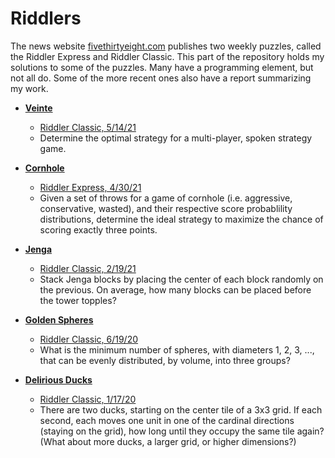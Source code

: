 # Riddlers

The news website [fivethirtyeight.com](https://fivethirtyeight.com/) publishes two weekly puzzles, called the Riddler Express and Riddler Classic. This part of the repository holds my solutions to some of the puzzles. Many have a programming element, but not all do. Some of the more recent ones also have a report summarizing my work.

- **[Veinte](Riddlers/Veinte/)**
  - [Riddler Classic, 5/14/21](https://fivethirtyeight.com/features/are-you-smarter-than-a-fourth-grader/)
  - Determine the optimal strategy for a multi-player, spoken strategy game.

- **[Cornhole](Riddlers/Cornhole/)**
  - [Riddler Express, 4/30/21](https://fivethirtyeight.com/features/can-you-systematically-solve-a-friday-crossword/)
  - Given a set of throws for a game of cornhole (i.e. aggressive, conservative, wasted), and their respective score probablility distributions, determine the ideal strategy to maximize the chance of scoring exactly three points.

- **[Jenga](Riddlers/Jenga/)**
  - [Riddler Classic, 2/19/21](https://fivethirtyeight.com/features/can-you-win-riddler-jenga/)
  - Stack Jenga blocks by placing the center of each block randomly on the previous. On average, how many blocks can be placed before the tower topples?

- **[Golden Spheres](Riddlers/Golden%20Spheres/)**
  - [Riddler Classic, 6/19/20](https://fivethirtyeight.com/features/can-you-flip-the-magic-coin/)
  - What is the minimum number of spheres, with diameters 1, 2, 3, ..., that can be evenly distributed, by volume, into three groups?

- **[Delirious Ducks](Riddlers/Delirious%20Ducks/)**
  - [Riddler Classic, 1/17/20](https://fivethirtyeight.com/features/can-you-track-the-delirious-ducks/)
  - There are two ducks, starting on the center tile of a 3x3 grid. If each second, each moves one unit in one of the cardinal directions (staying on the grid), how long until they occupy the same tile again? (What about more ducks, a larger grid, or higher dimensions?)
